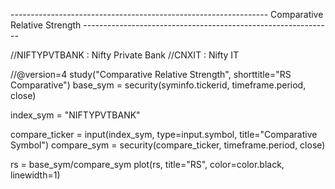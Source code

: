 

---------------------------------------------------------------- Comparative Relative Strength --------------------------------------------------------------

//NIFTYPVTBANK : Nifty Private Bank
//CNXIT : Nifty IT

//@version=4
study("Comparative Relative Strength", shorttitle="RS Comparative") 
base_sym = security(syminfo.tickerid, timeframe.period, close)

index_sym = "NIFTYPVTBANK"

compare_ticker = input(index_sym, type=input.symbol, title="Comparative Symbol")
compare_sym = security(compare_ticker, timeframe.period, close)

rs = base_sym/compare_sym
plot(rs, title="RS", color=color.black, linewidth=1)
